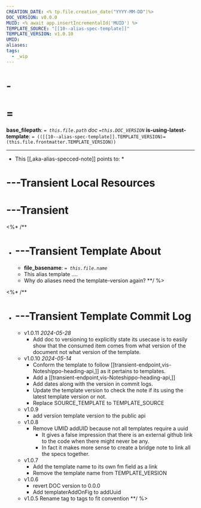 ```yaml
---
CREATION_DATE: <% tp.file.creation_date("YYYY-MM-DD")%>
DOC_VERSION: v0.0.0
MUID: <% await app.insertIncrementalId('MUID') %>
TEMPLATE_SOURCE: "[[10--alias-spec-template]]"
TEMPLATE_VERSION: v1.0.10
UMID: 
aliases: 
tags:
  - _wip
---
```


# -

# =

**base_filepath**: *`= this.file.path`* *doc* *`=this.DOC_VERSION`*
**is-using-latest-template**: `= (([[10--alias-spec-template]].TEMPLATE_VERSION)=(this.file.frontmatter.TEMPLATE_VERSION)) `

---

* This [[,aka-alias-specced-note]] points to:
  * 


# ---Transient Local Resources

# ---Transient

<%* /**
* # ---Transient Template About
  * **file_basename**: *`= this.file.name`*
  * This alias template ....
  * Why do aliases need the template-version again?
**/ %>

<%* /**
* # ---Transient Template Commit Log
  * v1.0.11 *2024-05-28*
    * Add doc to versioning to explicitly state its usecase is to easily show that the consumed item comes from what version of the document not what version of the template.
  * v1.0.10 *2024-05-14*
    * Conform the template to follow [[transient-endpoint,vis-Noteshippo-heading-api,]] as it pertains to templates.
    * Add a [[transient-endpoint,vis-Noteshippo-heading-api,]]
    * Add dates along with the version in commit logs.
    * Update the template version to check the note if its using the latest template version or not.
    * Replace SOURCE_TEMPLATE to TEMPLATE_SOURCE
  * v1.0.9
    * add version template version to the public api
  * v1.0.8
    * Remove UMID addUID because not all templates require a uuid
      * It gives a false impression that there is an external github link to the code when there might never be any.
      * In fact it makes more sense to create a bridge note to link all the specs together.
  * v1.0.7
    * Add the template name to its own fm field as a link
    * Remove the template name from TEMPLATE_VERSION
  * v1.0.6
    * revert DOC version to 0.0.0
    * Add templaterAddOnFig to addUuid
  * v1.0.5 Rename tag to tags to fit convention
**/ %>
